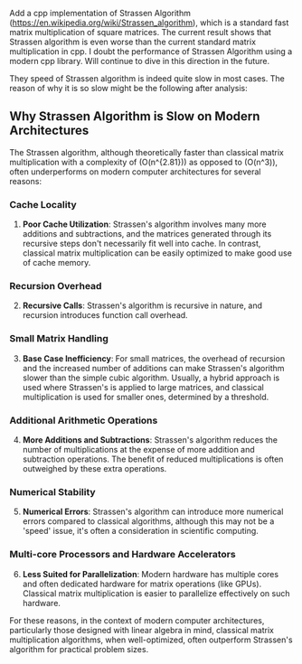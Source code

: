 Add a cpp implementation of Strassen Algorithm (https://en.wikipedia.org/wiki/Strassen_algorithm), which is a standard fast matrix multiplication of square matrices. The current result shows that Strassen algorithm is even worse than the current standard matrix multiplication in cpp. I doubt the performance of Strassen Algorithm using a modern cpp library. Will continue to dive in this direction in the future.

They speed of Strassen algorithm is indeed quite slow in most cases. The reason of why it is so slow might be the following after analysis:

## Why Strassen Algorithm is Slow on Modern Architectures

The Strassen algorithm, although theoretically faster than classical matrix multiplication with a complexity of \(O(n^{2.81})\) as opposed to \(O(n^3)\), often underperforms on modern computer architectures for several reasons:

### Cache Locality

1. **Poor Cache Utilization**: Strassen's algorithm involves many more additions and subtractions, and the matrices generated through its recursive steps don't necessarily fit well into cache. In contrast, classical matrix multiplication can be easily optimized to make good use of cache memory.

### Recursion Overhead

2. **Recursive Calls**: Strassen's algorithm is recursive in nature, and recursion introduces function call overhead.

### Small Matrix Handling

3. **Base Case Inefficiency**: For small matrices, the overhead of recursion and the increased number of additions can make Strassen's algorithm slower than the simple cubic algorithm. Usually, a hybrid approach is used where Strassen's is applied to large matrices, and classical multiplication is used for smaller ones, determined by a threshold.

### Additional Arithmetic Operations

4. **More Additions and Subtractions**: Strassen's algorithm reduces the number of multiplications at the expense of more addition and subtraction operations. The benefit of reduced multiplications is often outweighed by these extra operations.

### Numerical Stability

5. **Numerical Errors**: Strassen's algorithm can introduce more numerical errors compared to classical algorithms, although this may not be a 'speed' issue, it's often a consideration in scientific computing.


### Multi-core Processors and Hardware Accelerators

6. **Less Suited for Parallelization**: Modern hardware has multiple cores and often dedicated hardware for matrix operations (like GPUs). Classical matrix multiplication is easier to parallelize effectively on such hardware.

For these reasons, in the context of modern computer architectures, particularly those designed with linear algebra in mind, classical matrix multiplication algorithms, when well-optimized, often outperform Strassen's algorithm for practical problem sizes.